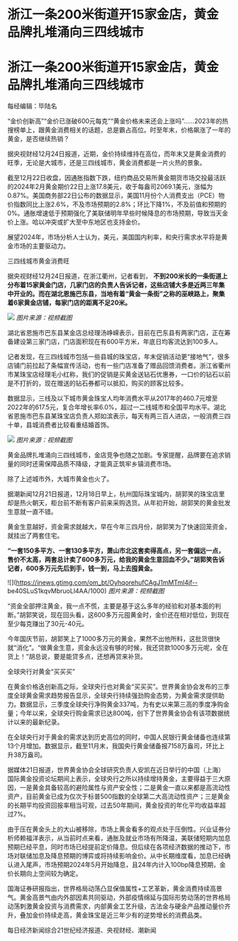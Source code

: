 # 浙江一条200米街道开15家金店，黄金品牌扎堆涌向三四线城市

# 浙江一条200米街道开15家金店，黄金品牌扎堆涌向三四线城市

每经编辑：毕陆名

“金价创新高”“金价已涨破600元每克”“黄金价格未来还会上涨吗”……2023年的热搜榜单上，跟黄金消费相关的话题，总是霸占高位。时至年末，价格飙涨了一年的黄金，是否继续热销？

据央视财经12月24日报道，近期，金价持续维持在高位，而年末又是黄金消费的旺季，无论是大城市，还是三四线城市，黄金消费都是一片火热的景象。

截至12月22日收盘，因通胀指数下跌，纽约商品交易所黄金期货市场交投最活跃的2024年2月黄金期价22日上涨17.8美元，收于每盎司2069.1美元，涨幅为0.87%。美国商务部22日公布的数据显示，美国11月份个人消费支出（PCE）物价指数同比上涨2.6%，不及市场预期的2.8%；环比下降1%，不及前值和预期的0%。通胀增速低于预期强化了美联储明年早些时候降息的市场预期，导致当天金价上涨。哈以冲突或扩大至中东地区也支持金价。

展望2024年，市场分析人士认为，美元，美国国内利率，和央行需求水平将是黄金市场的主要驱动力。

三四线城市黄金消费旺

据央视财经12月24日报道，在浙江衢州，记者看到，
**不到200米长的一条街道上分布着15家黄金门店，几家门店的负责人告诉记者，这些店铺大多是近两三年集中开业的。而在湖北恩施巴东县，当地有着“黄金一条街”之称的巫峡路上，聚集着6家黄金店铺，每家门店的距离不足20米。**

![](https://inews.gtimg.com/om_bt/O3s8M0z4ZcV1Cx74Q1S2GjSyo90leKNNU0A5GyHwF9U70AA/1000)
_图片来源：视频截图_

湖北省恩施市巴东县某金店总经理汤峥嵘表示，目前在巴东县有两家门店，正在筹备建设第三家门店，门店面积现在有600平方米，年底日均客流达到100多人。

记者发现，在三四线城市包括一些县城的珠宝店，年末促销活动更“接地气”，很多店铺门前拉起了条幅宣传活动，也有一些门店准备了赠品回馈消费者。浙江省衢州市某珠宝店经理毛小红称，我们的促销是买黄金送钻石优惠券，一口价的钻石以前是不打折的，现在赠送的钻石券都可以抵扣，购买的顾客比较多。

数据显示，三线及以下城市黄金珠宝人均年消费水平从2017年的460.7元增至2022年的617.5元，复合年增长率6.0%，超过一二线城市和全国平均水平。湖北省恩施市巴东县某珠宝店负责人郑如滨表示，每天有两三百人进店，一般消费三四十单，县城消费者比较看重结婚首饰。

![](https://inews.gtimg.com/om_bt/OP2Q4oCHGayn_GOChSNZyAeThPUEaggC3gtf3S_oQ4VKEAA/1000)
_图片来源：视频截图_

黄金品牌扎堆涌向三四线城市，金店竞争也随之加剧。专家提醒，品牌要在追求销量的同时还需保障品质不降级，才能真正筑牢乡镇消费市场。

除了上述城市外，大城市黄金也火了。

据潮新闻12月21日报道，12月18日早上，杭州国际珠宝城内，胡郭笑的珠宝店里却是热火朝天，柜台前不断有客户前来采购选货。从年初开始，胡郭笑的黄金批发生意就一直不错。

黄金生意越好，资金需求就越大，早在今年三四月份，胡郭笑为了快速回笼资金，就挂出了两套住宅。

**“一套150多平方、一套130多平方，萧山市北这套卖得高点，另一套偏远一点，售价不太高，两套总计卖了600多万元，给我的黄金生意回血不少。”胡郭笑告诉记者，600多万元先后到手，钱一到，马上去囤黄金。**

![](https://inews.gtimg.com/om_bt/OyhqorehufCAgJ1mMTml4jf--
be40SLuS1kqvMbruoLl4AA/1000) _图片来源：视频截图_

“资金全部押注黄金，我一点不慌，主要是基于这么多年的经验和对基本面的判断。”胡郭笑说，现在回头看，这600多万元囤黄金时，金价还在相对低位，到现在至少每克赚出了30元-40元。

今年国庆节前，胡郭笑上了1000多万元的黄金，果然不出他所料，这批货很快就“消化”。“做黄金生意，资金永远没有够的时候，我还贷款1000多万元呢，全在货上！”胡总说，要是能贷多点，还想再贷来补货。

全球央行对黄金“买买买”

在黄金价格迭创新高之际，全球央行也对黄金“买买买”。世界黄金协会发布的三季度全球黄金需求趋势报告显示，全球央行持续强劲购金态势，为黄金需求提供助力。数据显示，三季度全球央行净购黄金337吨，为有史以来第三高的季度净购金量；今年以来，全球央行购金需求已达800吨，创下了世界黄金协会有该项数据统计以来的最新纪录。

在全球央行对于黄金的需求达到历史高位的同时，中国人民银行黄金储备也连续第13个月增加。数据显示，截至11月末，我国央行黄金储备报7158万盎司，环比上升38万盎司。

据媒体21日报道，世界黄金协会全球研究负责人安凯在近日举行的中国（上海）国际黄金投资论坛期间上表示，全球央行之所以持续增持黄金，主要得益于三大原因，一是黄金具备较高的避险属性与资产安全性；二是黄金一直以来都是高流动性资产，目前黄金已成为仅次于标普500指数的全球第二大高流动性资产；三是黄金的长期平均投资回报率相当可观，过去50年期间，黄金投资的年化平均收益率超过7%。

由于压在黄金头上的大山被移除，市场上黄金看多的观点处于压倒性。兴业证券分析师赖福洋表示，从当前时点来看，通胀及就业市场有所降温，美联储短期内加息预期已经平息，同时市场已经提前定价降息。但后续在各项经济数据的推动下，市场对联储加息及降息预期的博弈或将持续影响金价。从中长期维度看，加息已经确认进入尾声，市场预期2024年5月开始降息，且24年内计入100bp降息预期，金价长期向上空间较为确定。

国海证券研报指出，世界格局动荡凸显保值属性+工艺革新，黄金消费持续高景气。黄金高景气由内外部因素共同驱动，外部疫情绵延与国际形势动荡的世界格局动荡刺激黄金投资与消费需求，内部黄金工艺升级，古法金与硬金产品推动量价齐升，叠加金价持续走高，黄金珠宝是近三年少有的逆势增长的消费品类。

每日经济新闻综合21世纪经济报道、央视财经、潮新闻

